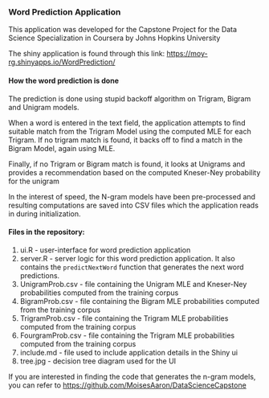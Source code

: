 ### Word Prediction Application

This application was developed for the Capstone Project for the Data Science Specialization in Coursera by Johns Hopkins University

The shiny application is found through this link:
https://moy-rg.shinyapps.io/WordPrediction/

#### How the word prediction is done

The prediction is done using stupid backoff algorithm on Trigram, Bigram and Unigram models. 

When a word is entered in the text field, the application attempts to find suitable match from the Trigram Model using the computed MLE for each Trigram. If no trigram match is found, it backs off to find a match in the Bigram Model, again using MLE.

Finally, if no Trigram or Bigram match is found, it looks at Unigrams and provides a recommendation based on the computed Kneser-Ney probability for the unigram

In the interest of speed, the N-gram models have been pre-processed and resulting computations are saved into CSV files which the application reads in during initialization.

#### Files in the repository:

1. ui.R - user-interface for word prediction application
2. server.R - server logic for this word prediction application. It also contains the `predictNextWord` function that generates the next word predictions.
3. UnigramProb.csv - file containing the Unigram MLE and Kneser-Ney probabilities computed from the training corpus
4. BigramProb.csv - file containing the Bigram MLE probabilities computed from the training corpus
4. TrigramProb.csv - file containing the Trigram MLE probabilities computed from the training corpus
5. FourgramProb.csv - file containing the Trigram MLE probabilities computed from the training corpus
6. include.md - file used to include application details in the Shiny ui
7. tree.jpg - decision tree diagram used for the UI

If you are interested in finding the code that generates the n-gram models, you can refer to https://github.com/MoisesAaron/DataScienceCapstone
